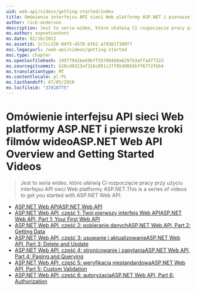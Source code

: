 ```yaml
---
uid: web-api/videos/getting-started/index
title: Omówienie interfejsu API sieci Web platformy ASP.NET i pierwsze kroki wideo | Dokumentacja firmy Microsoft
author: rick-anderson
description: Jest to seria wideo, które ułatwią Ci rozpoczęcie pracy przy użyciu interfejsu API sieci Web platformy ASP.NET.
ms.author: aspnetcontent
ms.date: 02/16/2012
ms.assetid: 1c7cc326-04f5-4578-bf62-a7d381f380f7
msc.legacyurl: /web-api/videos/getting-started
msc.type: chapter
ms.openlocfilehash: 19977942be69bff357084b0a6297b3affa477323
ms.sourcegitcommit: b28cd0313af316c051c2ff8549865bff67f2fbb4
ms.translationtype: MT
ms.contentlocale: pl-PL
ms.lasthandoff: 07/05/2018
ms.locfileid: "37818775"
---
```

<a name="aspnet-web-api-overview-and-getting-started-videos"></a><span data-ttu-id="8b4a0-103">Omówienie interfejsu API sieci Web platformy ASP.NET i pierwsze kroki filmów wideo</span><span class="sxs-lookup"><span data-stu-id="8b4a0-103">ASP.NET Web API Overview and Getting Started Videos</span></span>
====================
> <span data-ttu-id="8b4a0-104">Jest to seria wideo, które ułatwią Ci rozpoczęcie pracy przy użyciu interfejsu API sieci Web platformy ASP.NET.</span><span class="sxs-lookup"><span data-stu-id="8b4a0-104">This is a series of videos to get you started with ASP.NET Web API.</span></span>


- [<span data-ttu-id="8b4a0-105">ASP.NET Web API</span><span class="sxs-lookup"><span data-stu-id="8b4a0-105">ASP.NET Web API</span></span>](aspnet-web-api.md)
- [<span data-ttu-id="8b4a0-106">ASP.NET Web API, część 1: Twój pierwszy interfejs Web API</span><span class="sxs-lookup"><span data-stu-id="8b4a0-106">ASP.NET Web API, Part 1: Your First Web API</span></span>](your-first-web-api.md)
- [<span data-ttu-id="8b4a0-107">ASP.NET Web API, część 2: pobieranie danych</span><span class="sxs-lookup"><span data-stu-id="8b4a0-107">ASP.NET Web API, Part 2: Getting Data</span></span>](getting-data.md)
- [<span data-ttu-id="8b4a0-108">ASP.NET Web API, część 3: usuwanie i aktualizowanie</span><span class="sxs-lookup"><span data-stu-id="8b4a0-108">ASP.NET Web API, Part 3: Delete and Update</span></span>](delete-and-update.md)
- [<span data-ttu-id="8b4a0-109">ASP.NET Web API, część 4: stronicowanie i zapytania</span><span class="sxs-lookup"><span data-stu-id="8b4a0-109">ASP.NET Web API, Part 4: Paging and Querying</span></span>](paging-and-querying.md)
- [<span data-ttu-id="8b4a0-110">ASP.NET Web API, część 5: weryfikacja niestandardowa</span><span class="sxs-lookup"><span data-stu-id="8b4a0-110">ASP.NET Web API, Part 5: Custom Validation</span></span>](custom-validation.md)
- [<span data-ttu-id="8b4a0-111">ASP.NET Web API, część 6: autoryzacja</span><span class="sxs-lookup"><span data-stu-id="8b4a0-111">ASP.NET Web API, Part 6: Authorization</span></span>](authorization.md)
